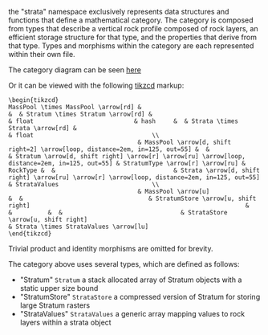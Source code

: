 the "strata" namespace exclusively represents data structures and functions that define a mathematical category.
The category is composed from types that describe a vertical rock profile composed of rock layers,
an efficient storage structure for that type, and the properties that derive from that type.
Types and morphisms within the category are each represented within their own file.

The category diagram can be seen [here](https://tikzcd.yichuanshen.de/#N4Igdg9gJgpgziAXAbVABwnAlgFyxMJZAFgBoAmAXVJADcBDAGwFcYkQBlHAJ3p2YC2XCNzYBfUuky58hFGQCM1Ok1bsuvfgJASp2PASIBWUkpoMWbRJx59BAFQCeacZJAZ9s46QAMyi2rWAGaMEHw6bh4yhigAzL7+qlY2moIABAA6GXgC8Gkadtq67tIGcsgAnKaJluq2OPQRetHlVVTmSXWa9MKiTSWeMcgKFDWBIACy9HBwAAoQEIz9UWVEI2YqtdZTM-OLy6VeKAAcCR1bKXz0mdlYuXD59Y3FK0fDPmeb4yFhOAeD5QUHw2AWSBQaADUkggXochgA2arncYAJQgAGMANZOFz-FpED5+ZHJHZzBaMG45PKkvZLWEAtYfdpfMFPSl3PLg+hQywwyJw8qIoks9gAC2mop0yhgUAA5vAiKAgtwINpEB8QDgIEgRiA4KKsEE-ogFMVlaqdTQtUgNfrDcbTW5zWrddbEOQzSqXVbtYhYp6LYgyJrfY6lV6kAB2H1IU56g1Gm0BtVxt3R+P2pAep0RxAmENIREZxMm5OFmN5mh2kthkDOpBVAt5suVptAlv5t0KXXV40+Fuu0M0UIQNBrY4fIJMOAwZSMegAIxgjHmDOs3CwstFfw7FfzI7HKAUE9IU8YM7ni+Xq-x6832-69fdFYU2fDgYU8Sbxxbqd9cYPcdJ2nWdhyvFcBXYDctx3HMP2DN0jBbcgXyQygxCAA)

Or it can be viewed with the following [tikzcd](http://ctan.math.washington.edu/tex-archive/graphics/pgf/contrib/tikz-cd/tikz-cd-doc.pdf) markup:

```
\begin{tikzcd}
MassPool \times MassPool \arrow[rd] &                                                                              &  & Stratum \times Stratum \arrow[rd] &                                                                                                & float                            & hash     &  & Strata \times Strata \arrow[rd] &                                                                                               & float                                 \\
                                    & MassPool \arrow[d, shift right=2] \arrow[loop, distance=2em, in=125, out=55] &  &                                   & Stratum \arrow[d, shift right] \arrow[r] \arrow[ru] \arrow[loop, distance=2em, in=125, out=55] & StratumType \arrow[r] \arrow[ru] & RockType &  &                                 & Strata \arrow[d, shift right] \arrow[ru] \arrow[r] \arrow[loop, distance=2em, in=125, out=55] & StrataValues                          \\
                                    & MassPool \arrow[u]                                                           &  &                                   & StratumStore \arrow[u, shift right]                                                            &                                  &          &  &                                 & StrataStore \arrow[u, shift right]                                                            & Strata \times StrataValues \arrow[lu]
\end{tikzcd}
```

Trivial product and identity morphisms are omitted for brevity.

The category above uses several types, which are defined as follows:
* "Stratum"        `Stratum`                     a stack allocated array of Stratum objects with a static upper size bound
* "StratumStore"   `StrataStore`                 a compressed version of Stratum for storing large Stratum rasters
* "StrataValues"   `StrataValues`                a generic array mapping values to rock layers within a strata object
